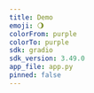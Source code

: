 ```yaml
---
title: Demo
emoji: 🌖
colorFrom: purple
colorTo: purple
sdk: gradio
sdk_version: 3.49.0
app_file: app.py
pinned: false
---
```

